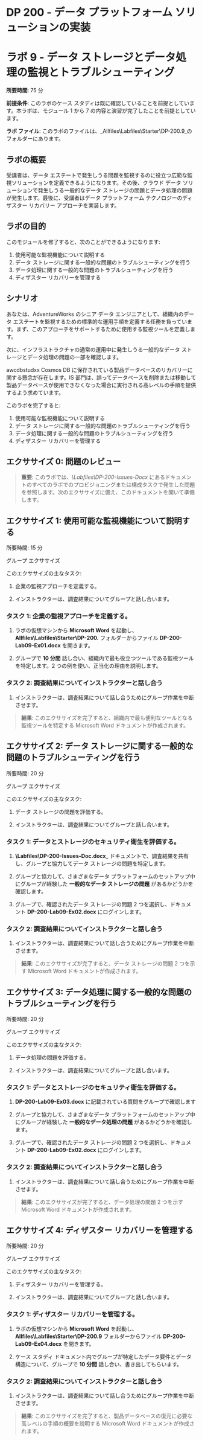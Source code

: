 ﻿# DP 200 - データ プラットフォーム ソリューションの実装
# ラボ 9 - データ ストレージとデータ処理の監視とトラブルシューティング

**所要時間**: 75 分

**前提条件**: このラボのケース スタディは既に確認していることを前提としています。本ラボは、モジュール 1 から 7 の内容と演習が完了したことを前提としています。

**ラボ ファイル**: このラボのファイルは、_Allfiles\Labfiles\Starter\DP-200.9_のフォルダーにあります。

## ラボの概要

受講者は、データ エステートで発生しうる問題を監視するのに役立つ広範な監視ソリューションを定義できるようになります。その後、クラウド データ ソリューションで発生しうる一般的なデータ ストレージの問題とデータ処理の問題が発生します。最後に、受講者はデータ プラットフォーム テクノロジーのディザスター リカバリー アプローチを実装します。

## ラボの目的
  
このモジュールを修了すると、次のことができるようになります:

1. 使用可能な監視機能について説明する
1. データ ストレージに関する一般的な問題のトラブルシューティングを行う
1. データ処理に関する一般的な問題のトラブルシューティングを行う
1. ディザスター リカバリーを管理する

## シナリオ
  
あなたは、AdventureWorks のシニア データ エンジニアとして、組織内のデータ エステートを監視するための標準的な運用手順を定義する任務を負っています。まず、このアプローチをサポートするために使用する監視ツールを定義します。

次に、インフラストラクチャの通常の運用中に発生しうる一般的なデータ ストレージとデータ処理の問題の一部を確認します。

awcdbstudxx Cosmos DB に保存されている製品データベースのリカバリーに関する懸念が存在します。IS 部門は、誤ってデータベースを削除または移動して製品データベースが使用できなくなった場合に実行される高レベルの手順を提供するよう求めています。

このラボを完了すると:

1. 使用可能な監視機能について説明する
1. データ ストレージに関する一般的な問題のトラブルシューティングを行う
1. データ処理に関する一般的な問題のトラブルシューティングを行う
1. ディザスター リカバリーを管理する

## エクササイズ 0: 問題のレビュー

> **重要**: このラボでは、_\Labfiles\DP-200-Issues-Docx_ にあるドキュメントのすべてのラボでのプロビジョニングまたは構成タスクで発生した問題を参照します。次のエクササイズに備え、このドキュメントを開いて準備します。

## エクササイズ 1: 使用可能な監視機能について説明する

所要時間: 15 分

グループ エクササイズ
  
このエクササイズの主なタスク:

1. 企業の監視アプローチを定義する。

1. インストラクターは、調査結果についてグループと話し合います。

### タスク 1: 企業の監視アプローチを定義する。

1. ラボの仮想マシンから **Microsoft Word** を起動し、**Allfiles\Labfiles\Starter\DP-200.** フォルダーからファイル **DP-200-Lab09-Ex01.docx** を開きます。

1. グループで **10 分間** 話し合い、組織内で最も役立つツールである監視ツールを特定します。2 つの例を使い、正当化の理由を説明します。

### タスク 2: 調査結果についてインストラクターと話し合う

1. インストラクターは、調査結果について話し合うためにグループ作業を中断させます。

> **結果**: このエクササイズを完了すると、組織内で最も便利なツールとなる監視ツールを特定する Microsoft Word ドキュメントが作成されます。

## エクササイズ 2: データ ストレージに関する一般的な問題のトラブルシューティングを行う
  
所要時間: 20 分

グループ エクササイズ
  
このエクササイズの主なタスク:

1. データ ストレージの問題を評価する。

1. インストラクターは、調査結果についてグループと話し合います。

### タスク 1: データとストレージのセキュリティ衛生を評価する。

1. **\Labfiles\DP-200-Issues-Doc.docx**_ ドキュメントで、調査結果を共有し、グループと協力してデータ ストレージの問題を特定します。

1. グループと協力して、さまざまなデータ プラットフォームのセットアップ中にグループが経験した **一般的なデータ ストレージの問題** があるかどうかを確認します。

1. グループで、確認されたデータ ストレージの問題 2 つを選択し、ドキュメント **DP-200-Lab09-Ex02.docx** にログインします。

### タスク 2: 調査結果についてインストラクターと話し合う

1. インストラクターは、調査結果について話し合うためにグループ作業を中断させます。

> **結果**: このエクササイズが完了すると、データ ストレージの問題 2 つを示す Microsoft Word ドキュメントが作成されます。

## エクササイズ 3: データ処理に関する一般的な問題のトラブルシューティングを行う
  
所要時間: 20 分

グループ エクササイズ
  
このエクササイズの主なタスク:

1. データ処理の問題を評価する。

1. インストラクターは、調査結果についてグループと話し合います。

### タスク 1: データとストレージのセキュリティ衛生を評価する。

1. **DP-200-Lab09-Ex03.docx** に記載されている質問をグループで確認します

1. グループと協力して、さまざまなデータ プラットフォームのセットアップ中にグループが経験した **一般的なデータ処理の問題** があるかどうかを確認します。

1. グループで、確認されたデータ ストレージの問題 2 つを選択し、ドキュメント **DP-200-Lab09-Ex02.docx** にログインします。

### タスク 2: 調査結果についてインストラクターと話し合う

1. インストラクターは、調査結果について話し合うためにグループ作業を中断させます。

> **結果**: このエクササイズが完了すると、データ処理の問題 2 つを示す Microsoft Word ドキュメントが作成されます。

## エクササイズ 4: ディザスター リカバリーを管理する
  
所要時間: 20 分

グループ エクササイズ
  
このエクササイズの主なタスク:

1. ディザスター リカバリーを管理する。

1. インストラクターは、調査結果についてグループと話し合います。

### タスク 1: ディザスター リカバリーを管理する。

1. ラボの仮想マシンから **Microsoft Word** を起動し、**Allfiles\Labfiles\Starter\DP-200.9** フォルダーからファイル **DP-200-Lab09-Ex04.docx** を開きます。

1. ケース スタディ ドキュメント内でグループが特定したデータ要件とデータ構造について、グループで **10 分間** 話し合い、書き出してもらいます。

### タスク 2: 調査結果についてインストラクターと話し合う

1. インストラクターは、調査結果について話し合うためにグループ作業を中断させます。

> **結果**: このエクササイズを完了すると、製品データベースの復元に必要な高レベルの手順の概要を説明する Microsoft Word ドキュメントが作成されます。
